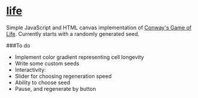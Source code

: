 # [life](http://abrokwa.org/life)

Simple JavaScript and HTML canvas implementation of [Conway's Game of Life](http://en.wikipedia.org/wiki/Conway%27s_Game_of_Life). Currently starts with a randomly generated seed.

###To do
* Implement color gradient representing cell longevity
* Write some custom seeds
* Interactivity:
 * Slider for choosing regeneration speed
 * Ability to choose seed
 * Pause, and regenerate by button